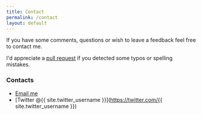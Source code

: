 ```yaml
---
title: Contact
permalink: /contact
layout: default
---
```


If you have some comments, questions or wish to leave a feedback feel free to contact me.

I'd appreciate a [pull request](https://github.com/Otbivnoe/Otbivnoe.github.io/pulls) if you detected some typos or spelling mistakes.

### Contacts
- <a href="mailto:{{ site.email }}">Email me</a>
- [Twitter @{{ site.twitter_username }}](https://twitter.com/{{ site.twitter_username }})
